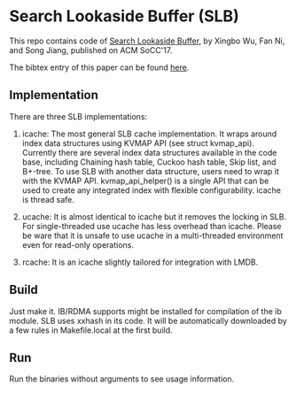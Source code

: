 # Search Lookaside Buffer (SLB)

This repo contains code of [Search Lookaside Buffer](http://omega.uta.edu/~xxw4571/papers/slb.pdf), by Xingbo Wu, Fan Ni, and Song Jiang, published on ACM SoCC'17.

The bibtex entry of this paper can be found [here](https://dl.acm.org/citation.cfm?id=3127483).

## Implementation
There are three SLB implementations:

1. icache: The most general SLB cache implementation. It wraps around index data structures using KVMAP API (see struct kvmap\_api).
Currently there are several index data structures available in the code base, including Chaining hash table, Cuckoo hash table, Skip list, and B+-tree.
To use SLB with another data structure, users need to wrap it with the KVMAP API.
kvmap\_api\_helper() is a single API that can be used to create any integrated index with flexible configurability.
icache is thread safe.

2. ucache: It is almost identical to icache but it removes the locking in SLB. For single-threaded use ucache has less overhead than icache.
Please be ware that it is unsafe to use ucache in a multi-threaded environment even for read-only operations.

3. rcache: It is an icache slightly tailored for integration with LMDB.

## Build
Just make it. IB/RDMA supports might be installed for compilation of the ib module.
SLB uses xxhash in its code. It will be automatically downloaded by a few rules in Makefile.local at the first build.

## Run
Run the binaries without arguments to see usage information.
